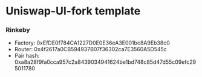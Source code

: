 # Uniswap-UI-fork template

### Rinkeby

- Factory: 0xEfDE0f784CA1227D0E0E36eA3E001bc8A9Eb38c0
- Router: 0x4f2617a0CB594937B07f36302ca7E3560A5D545c
- Pair hash: 0xa8a28f9fa0cca957c2a8439034941624be1bd748c85d47d55c09efc295011780
